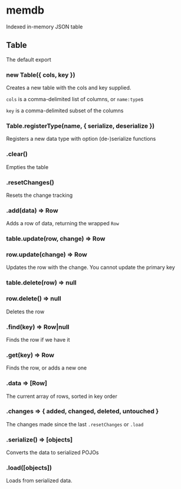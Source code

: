 # memdb
Indexed in-memory JSON table

## Table

The default export

### new Table({ cols, key })

Creates a new table with the cols and key supplied.

`cols` is a comma-delimited list of columns, or `name:type`s

`key` is a comma-delimited subset of the columns

### Table.registerType(name, { serialize, deserialize })

Registers a new data type with option (de-)serialize functions

### .clear()

Empties the table

### .resetChanges()

Resets the change tracking

### .add(data) => Row

Adds a row of data, returning the wrapped `Row`

### table.update(row, change) => Row
### row.update(change) => Row

Updates the row with the change. You cannot update the primary key

### table.delete(row) => null
### row.delete() => null

Deletes the row

### .find(key) => Row|null

Finds the row if we have it

### .get(key) => Row

Finds the row, or adds a new one

### .data => [Row]

The current array of rows, sorted in key order

### .changes => { added, changed, deleted, untouched }

The changes made since the last `.resetChanges` or `.load`

### .serialize() => [objects]

Converts the data to serialized POJOs

### .load([objects])

Loads from serialized data.
